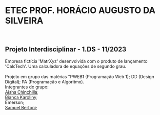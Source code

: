 <h1>ETEC PROF. HORÁCIO AUGUSTO DA SILVEIRA</h1> <br>

<h2>Projeto Interdisciplinar - 1.DS - 11/2023</h2> 
<p> 
    Empresa fictícia 'MatrXyz' desenvolvida com o produto de lançamento 'CalcTech'. Uma calculadora de equações de segundo grau.
<br> <br>
    Projeto em grupo das matérias "PWEB1 (Programação Web 1); DD (Design Digital); PA (Programação e Algoritmo). <br>
    Integrantes do grupo: <br>
    <a href="https://github.com/Santosaisha">Aisha Chinchilla</a>; <br>
    <a href="https://github.com/biancacoders">Bianca Karoliny</a>; <br>
    <a>Emerson</a>; <br>
    <a href="https://github.com/MukaDeveloper/">Samuel Bertoni</a>;
</p>
